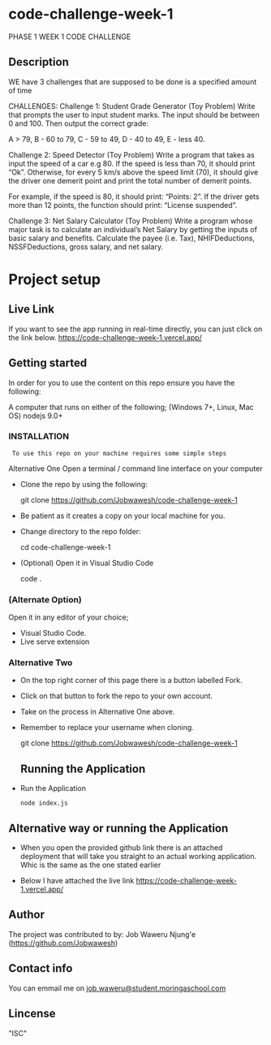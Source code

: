 # code-challenge-week-1
PHASE 1 WEEK 1 CODE CHALLENGE

## Description
WE have 3 challenges that are supposed to be done is a specified amount of time

CHALLENGES:
Challenge 1: Student Grade Generator (Toy Problem)
Write that prompts the user to input student marks. The input should be between 0 and 100. Then output the correct grade: 

A > 79, B - 60 to 79, C -  59 to 49, D - 40 to 49, E - less 40.

 

Challenge 2: Speed Detector (Toy Problem)
Write a program that takes as input the speed of a car e.g 80. If the speed is less than 70, it should print “Ok”. Otherwise, for every 5 km/s above the speed limit (70), it should give the driver one demerit point and print the total number of demerit points.

For example, if the speed is 80, it should print: “Points: 2”. If the driver gets more than 12 points, the function should print: “License suspended”.

 

Challenge 3: Net Salary Calculator (Toy Problem)
Write a program whose major task is to calculate an individual’s Net Salary by getting the inputs of basic salary and benefits. Calculate the payee (i.e. Tax), NHIFDeductions, NSSFDeductions, gross salary, and net salary. 

# Project setup
## Live Link
If you want to see the app running in real-time directly, you can just click on the link below.
https://code-challenge-week-1.vercel.app/




## Getting started
In order for you to use the content on this repo ensure you have the following:

A computer that runs on either of the following; (Windows 7+, Linux, Mac OS)
nodejs 9.0+
### INSTALLATION
     To use this repo on your machine requires some simple steps

Alternative One
Open a terminal / command line interface on your computer

- Clone the repo by using the following:

  git clone https://github.com/Jobwawesh/code-challenge-week-1
- Be patient as it creates a copy on your local machine for you.

- Change directory to the repo folder:

  cd code-challenge-week-1
- (Optional) Open it in Visual Studio Code

  code .

### (Alternate Option) 
Open it in any editor of your choice;
- Visual Studio Code.
- Live serve extension


### Alternative Two
- On the top right corner of this page there is a button labelled Fork.

- Click on that button to fork the repo to your own account.

- Take on the process in Alternative One above.

- Remember to replace your username when cloning.

  git clone https://github.com/Jobwawesh/code-challenge-week-1

  ## Running the Application
- Run the Application

  `node index.js`

## Alternative way or running the Application
- When you open the provided github link there is an attached deployment that will take you straight to an actual working application. Whic is the same as the one stated earlier

- Below I have attached the live link
  https://code-challenge-week-1.vercel.app/


## Author
The project was contributed to by:
Job Waweru Njung'e (https://github.com/Jobwawesh)

## Contact info
You can emmail me on job.waweru@student.moringaschool.com


## Lincense
"ISC"